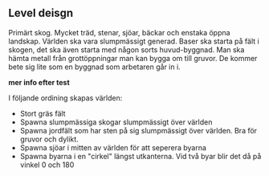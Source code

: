 
## Level deisgn

Primärt skog. Mycket träd, stenar, sjöar, bäckar och enstaka öppna landskap.
Världen ska vara slumpmässigt generad. Baser ska starta på fält i skogen, det ska även starta med någon sorts huvud-byggnad. Man ska hämta metall från grottöppningar man kan bygga om till gruvor. De kommer bete sig lite som en byggnad som arbetaren går in i.

**mer info efter test**

I följande ordining skapas världen: 

* Stort gräs fält
* Spawna slumpmässiga skogar slumpmässigt över världen
* Spawna jordfält som har sten på sig slumpmässigt över världen. Bra för gruvor och dylikt.
* Spawna sjöar i mitten av världen för att seperera byarna
* Spawna byarna i en "cirkel" längst utkanterna. Vid två byar blir det då på vinkel 0 och 180


